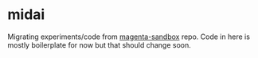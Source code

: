 # midai

Migrating experiments/code from [magenta-sandbox](https://github.com/brangerbriz/magenta-sandbox) repo. Code in here is mostly boilerplate for now but that should change soon.
